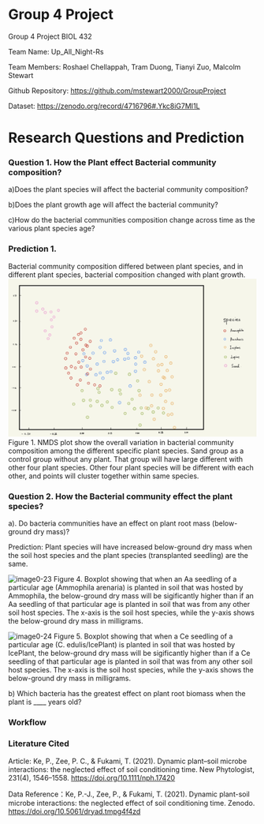 # Group 4 Project
Group 4 Project BIOL 432


Team Name: Up_All_Night-Rs

Team Members: Roshael Chellappah, Tram Duong, Tianyi Zuo, Malcolm Stewart

Github Repository: https://github.com/mstewart2000/GroupProject 

Dataset: https://zenodo.org/record/4716796#.Ykc8iG7MI1L


# Research Questions and Prediction
### Question 1. How the Plant effect Bacterial community composition?

  a)Does the plant species will affect the bacterial community composition?

  b)Does the plant growth age will affect the bacterial community?
  
  c)How do the bacterial communities composition change across time as the various plant species age?
  
### Prediction 1.
  Bacterial community composition differed between plant species, and in different plant species, bacterial composition changed with plant growth.
  ![NMDS plots shows the variantion of bacterial community](./Prediction_graph/Question_1.jpeg)
  Figure 1. NMDS plot show the overall variation in bacterial community composition among the different specific plant species. Sand group as a control group without any plant. That group will have large different with other four plant species. Other four plant species will be different with each other, and points will cluster together within same species. 

### Question 2. How the Bacterial community effect the plant species?

  a). Do bacteria communities have an effect on plant root mass (below-ground dry mass)?
  
  Prediction: Plant species will have increased below-ground dry mass when the soil host species and the plant species (transplanted seedling) are the same.

![image0-23](https://user-images.githubusercontent.com/97919590/161337254-8b6c129f-b9eb-49d1-ab7b-1e732e69cf12.jpeg)
Figure 4. Boxplot showing that when an Aa seedling of a particular age (Ammophila arenaria) is planted in soil that was hosted by Ammophila, the below-ground dry mass will be sigificantly higher than if an Aa seedling of that particular age is planted in soil that was from any other soil host species. The x-axis is the soil host species, while the y-axis shows the below-ground dry mass in milligrams.

![image0-24](https://user-images.githubusercontent.com/97919590/161337305-40e477eb-93e7-42b4-9d02-cfb70c9b0a21.jpeg)
Figure 5. Boxplot showing that when a Ce seedling of a particular age (C. edulis/IcePlant) is planted in soil that was hosted by IcePlant, the below-ground dry mass will be sigificantly higher than if a Ce seedling of that particular age is planted in soil that was from any other soil host species. The x-axis is the soil host species, while the y-axis shows the below-ground dry mass in milligrams.

  b) Which bacteria has the greatest effect on plant root biomass when the plant is ____ years old?



### Workflow



### Literature Cited

Article: Ke, P., Zee, P. C., & Fukami, T. (2021). Dynamic plant–soil microbe interactions: the neglected effect of soil conditioning time. New Phytologist, 231(4), 1546–1558. https://doi.org/10.1111/nph.17420

Data Reference：Ke, P.-J., Zee, P., & Fukami, T. (2021). Dynamic plant-soil microbe interactions: the neglected effect of soil conditioning time. Zenodo. https://doi.org/10.5061/dryad.tmpg4f4zd
